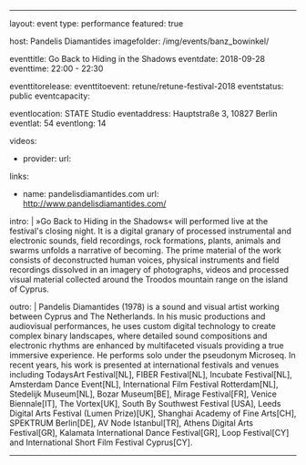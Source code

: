 ---
layout: event
type: performance
featured: true

host: Pandelis Diamantides
imagefolder: /img/events/banz_bowinkel/

eventtitle: Go Back to Hiding in the Shadows
eventdate: 2018-09-28
eventtime: 22:00 - 22:30

eventtitorelease:
eventtitoevent: retune/retune-festival-2018
eventstatus: public
eventcapacity: 

eventlocation: STATE Studio
eventaddress: Hauptstraße 3, 10827 Berlin
eventlat: 54
eventlong: 14

videos:
  - provider:
    url:

links:
  - name: pandelisdiamantides.com
    url: http://www.pandelisdiamantides.com/
 
 intro: |
  »Go Back to Hiding in the Shadows« will performed live at the festival's closing night. It is a digital granary of processed instrumental and electronic sounds, field recordings, rock formations, plants, animals and swarms unfolds a narrative of becoming.
  The prime material of the work consists of deconstructed human voices, physical instruments and field recordings dissolved in an imagery of photographs, videos and processed visual material collected around the Troodos mountain range on the island of Cyprus.
 
 outro: |
  Pandelis Diamantides (1978) is a sound and visual artist working between Cyprus and The Netherlands.
  In his music productions and audiovisual performances, he uses custom digital technology to create complex binary landscapes, where detailed sound compositions and electronic rhythms are enhanced by multifaceted visuals providing a true immersive experience. He performs solo under the pseudonym Microseq.
  In recent years, his work is presented at international festivals and venues including TodaysArt Festival[NL], FIBER Festival[NL], Incubate Festival[NL], Amsterdam Dance Event[NL], International Film Festival Rotterdam[NL], Stedelijk Museum[NL], Bozar Museum[BE], Mirage Festival[FR], Venice Biennale[IT], The Vortex[UK], South By Southwest Festival [USA], Leeds Digital Arts Festival (Lumen Prize)[UK], Shanghai Academy of Fine Arts[CH], SPEKTRUM Berlin[DE], AV Node Istanbul[TR], Athens Digital Arts Festival[GR], Kalamata International Dance Festival[GR], Loop Festival[CY] and International Short Film Festival Cyprus[CY].
 
 ---
